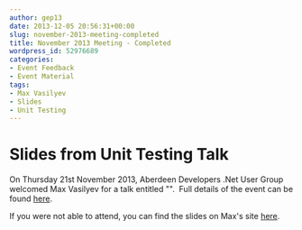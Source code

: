 ```yaml
---
author: gep13
date: 2013-12-05 20:56:31+00:00
slug: november-2013-meeting-completed
title: November 2013 Meeting - Completed
wordpress_id: 52976689
categories:
- Event Feedback
- Event Material
tags:
- Max Vasilyev
- Slides
- Unit Testing
---
```


# Slides from Unit Testing Talk


On Thursday 21st November 2013, Aberdeen Developers .Net User Group welcomed Max Vasilyev for a talk entitled "".  Full details of the event can be found [here](http://adnuguk.me/1hbuLgl).

If you were not able to attend, you can find the slides on Max's site [here](http://tech.trailmax.info/talks/).
